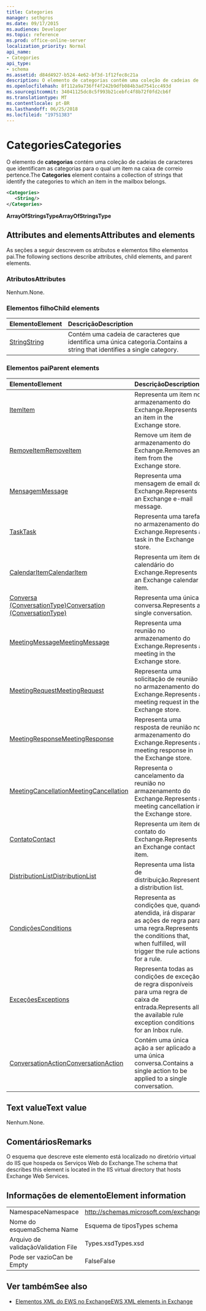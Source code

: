 ```yaml
---
title: Categories
manager: sethgros
ms.date: 09/17/2015
ms.audience: Developer
ms.topic: reference
ms.prod: office-online-server
localization_priority: Normal
api_name:
- Categories
api_type:
- schema
ms.assetid: d84d4927-b524-4e62-bf3d-1f12fec8c21a
description: O elemento de categorias contém uma coleção de cadeias de caracteres que identificam as categorias para o qual um item na caixa de correio pertence.
ms.openlocfilehash: 8f112a9a736ff4f242b9dfb084b3ad7541cc493d
ms.sourcegitcommit: 34041125dc8c5f993b21cebfc4f8b72f0fd2cb6f
ms.translationtype: MT
ms.contentlocale: pt-BR
ms.lasthandoff: 06/25/2018
ms.locfileid: "19751383"
---
```

# <a name="categories"></a><span data-ttu-id="046c5-103">Categories</span><span class="sxs-lookup"><span data-stu-id="046c5-103">Categories</span></span>

<span data-ttu-id="046c5-104">O elemento de **categorias** contém uma coleção de cadeias de caracteres que identificam as categorias para o qual um item na caixa de correio pertence.</span><span class="sxs-lookup"><span data-stu-id="046c5-104">The **Categories** element contains a collection of strings that identify the categories to which an item in the mailbox belongs.</span></span> 
  
```XML
<Categories>
   <String/>
</Categories>
```

 <span data-ttu-id="046c5-105">**ArrayOfStringsType**</span><span class="sxs-lookup"><span data-stu-id="046c5-105">**ArrayOfStringsType**</span></span>
## <a name="attributes-and-elements"></a><span data-ttu-id="046c5-106">Attributes and elements</span><span class="sxs-lookup"><span data-stu-id="046c5-106">Attributes and elements</span></span>

<span data-ttu-id="046c5-107">As seções a seguir descrevem os atributos e elementos filho elementos pai.</span><span class="sxs-lookup"><span data-stu-id="046c5-107">The following sections describe attributes, child elements, and parent elements.</span></span>
  
### <a name="attributes"></a><span data-ttu-id="046c5-108">Atributos</span><span class="sxs-lookup"><span data-stu-id="046c5-108">Attributes</span></span>

<span data-ttu-id="046c5-109">Nenhum.</span><span class="sxs-lookup"><span data-stu-id="046c5-109">None.</span></span>
  
### <a name="child-elements"></a><span data-ttu-id="046c5-110">Elementos filho</span><span class="sxs-lookup"><span data-stu-id="046c5-110">Child elements</span></span>

|<span data-ttu-id="046c5-111">**Elemento**</span><span class="sxs-lookup"><span data-stu-id="046c5-111">**Element**</span></span>|<span data-ttu-id="046c5-112">**Descrição**</span><span class="sxs-lookup"><span data-stu-id="046c5-112">**Description**</span></span>|
|:-----|:-----|
|[<span data-ttu-id="046c5-113">String</span><span class="sxs-lookup"><span data-stu-id="046c5-113">String</span></span>](string.md) <br/> |<span data-ttu-id="046c5-114">Contém uma cadeia de caracteres que identifica uma única categoria.</span><span class="sxs-lookup"><span data-stu-id="046c5-114">Contains a string that identifies a single category.</span></span>  <br/> |
   
### <a name="parent-elements"></a><span data-ttu-id="046c5-115">Elementos pai</span><span class="sxs-lookup"><span data-stu-id="046c5-115">Parent elements</span></span>

|<span data-ttu-id="046c5-116">**Elemento**</span><span class="sxs-lookup"><span data-stu-id="046c5-116">**Element**</span></span>|<span data-ttu-id="046c5-117">**Descrição**</span><span class="sxs-lookup"><span data-stu-id="046c5-117">**Description**</span></span>|
|:-----|:-----|
|[<span data-ttu-id="046c5-118">Item</span><span class="sxs-lookup"><span data-stu-id="046c5-118">Item</span></span>](item.md) <br/> |<span data-ttu-id="046c5-119">Representa um item no armazenamento do Exchange.</span><span class="sxs-lookup"><span data-stu-id="046c5-119">Represents an item in the Exchange store.</span></span>  <br/> |
|[<span data-ttu-id="046c5-120">RemoveItem</span><span class="sxs-lookup"><span data-stu-id="046c5-120">RemoveItem</span></span>](removeitem.md) <br/> |<span data-ttu-id="046c5-121">Remove um item de armazenamento do Exchange.</span><span class="sxs-lookup"><span data-stu-id="046c5-121">Removes an item from the Exchange store.</span></span>  <br/> |
|[<span data-ttu-id="046c5-122">Mensagem</span><span class="sxs-lookup"><span data-stu-id="046c5-122">Message</span></span>](message-ex15websvcsotherref.md) <br/> |<span data-ttu-id="046c5-123">Representa uma mensagem de email do Exchange.</span><span class="sxs-lookup"><span data-stu-id="046c5-123">Represents an Exchange e-mail message.</span></span>  <br/> |
|[<span data-ttu-id="046c5-124">Task</span><span class="sxs-lookup"><span data-stu-id="046c5-124">Task</span></span>](task.md) <br/> |<span data-ttu-id="046c5-125">Representa uma tarefa no armazenamento do Exchange.</span><span class="sxs-lookup"><span data-stu-id="046c5-125">Represents a task in the Exchange store.</span></span>  <br/> |
|[<span data-ttu-id="046c5-126">CalendarItem</span><span class="sxs-lookup"><span data-stu-id="046c5-126">CalendarItem</span></span>](calendaritem.md) <br/> |<span data-ttu-id="046c5-127">Representa um item de calendário do Exchange.</span><span class="sxs-lookup"><span data-stu-id="046c5-127">Represents an Exchange calendar item.</span></span>  <br/> |
|[<span data-ttu-id="046c5-128">Conversa (ConversationType)</span><span class="sxs-lookup"><span data-stu-id="046c5-128">Conversation (ConversationType)</span></span>](conversation-conversationtype.md) <br/> |<span data-ttu-id="046c5-129">Representa uma única conversa.</span><span class="sxs-lookup"><span data-stu-id="046c5-129">Represents a single conversation.</span></span>  <br/> |
|[<span data-ttu-id="046c5-130">MeetingMessage</span><span class="sxs-lookup"><span data-stu-id="046c5-130">MeetingMessage</span></span>](meetingmessage.md) <br/> |<span data-ttu-id="046c5-131">Representa uma reunião no armazenamento do Exchange.</span><span class="sxs-lookup"><span data-stu-id="046c5-131">Represents a meeting in the Exchange store.</span></span>  <br/> |
|[<span data-ttu-id="046c5-132">MeetingRequest</span><span class="sxs-lookup"><span data-stu-id="046c5-132">MeetingRequest</span></span>](meetingrequest.md) <br/> |<span data-ttu-id="046c5-133">Representa uma solicitação de reunião no armazenamento do Exchange.</span><span class="sxs-lookup"><span data-stu-id="046c5-133">Represents a meeting request in the Exchange store.</span></span>  <br/> |
|[<span data-ttu-id="046c5-134">MeetingResponse</span><span class="sxs-lookup"><span data-stu-id="046c5-134">MeetingResponse</span></span>](meetingresponse.md) <br/> |<span data-ttu-id="046c5-135">Representa uma resposta de reunião no armazenamento do Exchange.</span><span class="sxs-lookup"><span data-stu-id="046c5-135">Represents a meeting response in the Exchange store.</span></span>  <br/> |
|[<span data-ttu-id="046c5-136">MeetingCancellation</span><span class="sxs-lookup"><span data-stu-id="046c5-136">MeetingCancellation</span></span>](meetingcancellation.md) <br/> |<span data-ttu-id="046c5-137">Representa o cancelamento da reunião no armazenamento do Exchange.</span><span class="sxs-lookup"><span data-stu-id="046c5-137">Represents a meeting cancellation in the Exchange store.</span></span>  <br/> |
|[<span data-ttu-id="046c5-138">Contato</span><span class="sxs-lookup"><span data-stu-id="046c5-138">Contact</span></span>](contact.md) <br/> |<span data-ttu-id="046c5-139">Representa um item de contato do Exchange.</span><span class="sxs-lookup"><span data-stu-id="046c5-139">Represents an Exchange contact item.</span></span>  <br/> |
|[<span data-ttu-id="046c5-140">DistributionList</span><span class="sxs-lookup"><span data-stu-id="046c5-140">DistributionList</span></span>](distributionlist.md) <br/> |<span data-ttu-id="046c5-141">Representa uma lista de distribuição.</span><span class="sxs-lookup"><span data-stu-id="046c5-141">Represents a distribution list.</span></span>  <br/> |
|[<span data-ttu-id="046c5-142">Condições</span><span class="sxs-lookup"><span data-stu-id="046c5-142">Conditions</span></span>](conditions.md) <br/> |<span data-ttu-id="046c5-143">Representa as condições que, quando atendida, irá disparar as ações de regra para uma regra.</span><span class="sxs-lookup"><span data-stu-id="046c5-143">Represents the conditions that, when fulfilled, will trigger the rule actions for a rule.</span></span>  <br/> |
|[<span data-ttu-id="046c5-144">Exceções</span><span class="sxs-lookup"><span data-stu-id="046c5-144">Exceptions</span></span>](exceptions.md) <br/> |<span data-ttu-id="046c5-145">Representa todas as condições de exceção de regra disponíveis para uma regra de caixa de entrada.</span><span class="sxs-lookup"><span data-stu-id="046c5-145">Represents all the available rule exception conditions for an Inbox rule.</span></span>  <br/> |
|[<span data-ttu-id="046c5-146">ConversationAction</span><span class="sxs-lookup"><span data-stu-id="046c5-146">ConversationAction</span></span>](conversationaction.md) <br/> |<span data-ttu-id="046c5-147">Contém uma única ação a ser aplicado a uma única conversa.</span><span class="sxs-lookup"><span data-stu-id="046c5-147">Contains a single action to be applied to a single conversation.</span></span>  <br/> |
   
## <a name="text-value"></a><span data-ttu-id="046c5-148">Text value</span><span class="sxs-lookup"><span data-stu-id="046c5-148">Text value</span></span>

<span data-ttu-id="046c5-149">Nenhum.</span><span class="sxs-lookup"><span data-stu-id="046c5-149">None.</span></span>
  
## <a name="remarks"></a><span data-ttu-id="046c5-150">Comentários</span><span class="sxs-lookup"><span data-stu-id="046c5-150">Remarks</span></span>

<span data-ttu-id="046c5-151">O esquema que descreve este elemento está localizado no diretório virtual do IIS que hospeda os Serviços Web do Exchange.</span><span class="sxs-lookup"><span data-stu-id="046c5-151">The schema that describes this element is located in the IIS virtual directory that hosts Exchange Web Services.</span></span>
  
## <a name="element-information"></a><span data-ttu-id="046c5-152">Informações de elemento</span><span class="sxs-lookup"><span data-stu-id="046c5-152">Element information</span></span>

|||
|:-----|:-----|
|<span data-ttu-id="046c5-153">Namespace</span><span class="sxs-lookup"><span data-stu-id="046c5-153">Namespace</span></span>  <br/> |http://schemas.microsoft.com/exchange/services/2006/types  <br/> |
|<span data-ttu-id="046c5-154">Nome do esquema</span><span class="sxs-lookup"><span data-stu-id="046c5-154">Schema Name</span></span>  <br/> |<span data-ttu-id="046c5-155">Esquema de tipos</span><span class="sxs-lookup"><span data-stu-id="046c5-155">Types schema</span></span>  <br/> |
|<span data-ttu-id="046c5-156">Arquivo de validação</span><span class="sxs-lookup"><span data-stu-id="046c5-156">Validation File</span></span>  <br/> |<span data-ttu-id="046c5-157">Types.xsd</span><span class="sxs-lookup"><span data-stu-id="046c5-157">Types.xsd</span></span>  <br/> |
|<span data-ttu-id="046c5-158">Pode ser vazio</span><span class="sxs-lookup"><span data-stu-id="046c5-158">Can be Empty</span></span>  <br/> |<span data-ttu-id="046c5-159">False</span><span class="sxs-lookup"><span data-stu-id="046c5-159">False</span></span>  <br/> |
   
## <a name="see-also"></a><span data-ttu-id="046c5-160">Ver também</span><span class="sxs-lookup"><span data-stu-id="046c5-160">See also</span></span>



- [<span data-ttu-id="046c5-161">Elementos XML do EWS no Exchange</span><span class="sxs-lookup"><span data-stu-id="046c5-161">EWS XML elements in Exchange</span></span>](ews-xml-elements-in-exchange.md)

